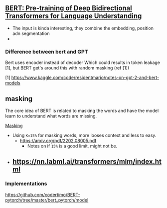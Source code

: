 
## [BERT: Pre-training of Deep Bidirectional Transformers for Language Understanding](https://arxiv.org/pdf/1810.04805.pdf)
- The input is kinda interesting, they combine the embedding, position adn segmentation
- 

### Difference between bert and GPT
Bert uses encoder instead of decoder Which could results in token leakage [1], but BERT get's around this with random masking (ref [1]) 

[1] https://www.kaggle.com/code/residentmario/notes-on-gpt-2-and-bert-models


## masking
The core idea of BERT is related to masking the words and have the model learn to understand what words are missing.

[Masking](https://neptune.ai/blog/unmasking-bert-transformer-model-performance)
- Using `K=15%` for masking words, more looses context and less to easy.
  - https://arxiv.org/pdf/2202.08005.pdf
    - Notes on if `15%` is a good limit, might not be.
- https://nn.labml.ai/transformers/mlm/index.html
  - 

### Implementations
https://github.com/codertimo/BERT-pytorch/tree/master/bert_pytorch/model
